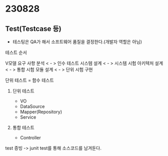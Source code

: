 # 230828

## Test(Testcase 등)

- 테스팅은 QA가 해서 소프트웨어 품질을 결정한다.(개발자 역할은 아님)

테스트 순서


V모델
요구 사항 분석 < - > 인수 테스트
 시스템 설계   < - > 시스템 시험
  아키텍처 설계< - > 통합 시험
   모듈 설계   < - > 단위 시험
                구현

단위 테스트 = 함수 테스트

1. 단위 테스트 
   - VO
   - DataSource
   - Mapper(Repository)
   - Service

2. 통합 테스트
   - Controller



test 증빙 -> junit test를 통해 소스코드를 남겨둔다.